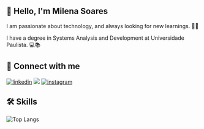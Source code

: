 ## 🚀 Hello, I'm Milena Soares 

I am passionate about technology, and always looking for new learnings. 👩‍💻 

I have a degree in Systems Analysis and Development at Universidade Paulista. 💻📚

## 🔗 Connect with me

[![linkedin](https://img.shields.io/badge/linkedin-0A66C2?style=for-the-badge&logo=linkedin&logoColor=white)](https://www.linkedin.com/in/milena-soares-de-souza-b64886188/) <a href = "mailto: contatomilena.soaressouza02@gmail.com"><img src="https://img.shields.io/badge/Gmail-D14836?style=for-the-badge&logo=gmail&logoColor=white" target="_blank"><a/> [![instagram](https://img.shields.io/badge/Instagram-E4405F?style=for-the-badge&logo=instagram&logoColor=white)](https://www.instagram.com/milenasoaressouza/)

## 🛠 Skills

![Top Langs](https://github-readme-stats-git-masterrstaa-rickstaa.vercel.app/api/top-langs/?username=milesoares&layout=compact&bg_color=000&border_color=30A3DC&title_color=E94D5F&text_color=FFF)

##   